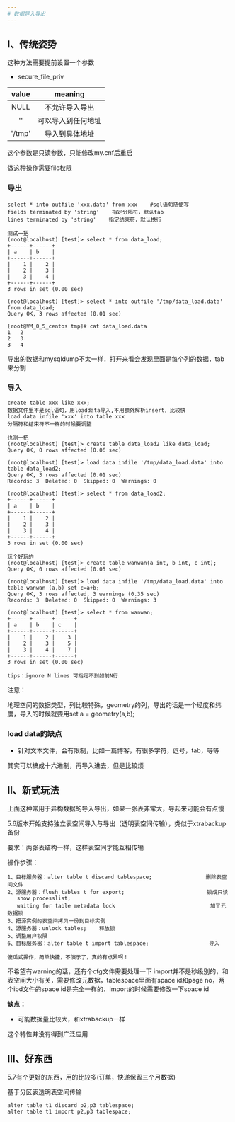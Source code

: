 ```yaml
---
# 数据导入导出
---
```


## Ⅰ、传统姿势
这种方法需要提前设置一个参数

- secure_file_priv

|value|meaning|
|:-:|:-:|
|NULL|不允许导入导出|
|''|可以导入到任何地址|
|'/tmp'|导入到具体地址|

这个参数是只读参数，只能修改my.cnf后重启

做这种操作需要file权限

### 导出
```
select * into outfile 'xxx.data' from xxx    #sql语句随便写
fields terminated by 'string'    指定分隔符，默认tab
lines terminated by 'string'    指定结束符，默认换行

测试一把
(root@localhost) [test]> select * from data_load;
+------+------+
| a    | b    |
+------+------+
|    1 |    2 |
|    2 |    3 |
|    3 |    4 |
+------+------+
3 rows in set (0.00 sec)

(root@localhost) [test]> select * into outfile '/tmp/data_load.data' from data_load;
Query OK, 3 rows affected (0.01 sec)

[root@VM_0_5_centos tmp]# cat data_load.data 
1	2
2	3
3	4
```

导出的数据和mysqldump不太一样，打开来看会发现里面是每个列的数据，tab来分割

### 导入
```
create table xxx like xxx;
数据文件里不是sql语句，用loaddata导入,不用额外解析insert，比较快
load data infile 'xxx' into table xxx
分隔符和结束符不一样的时候要调整

也测一把
(root@localhost) [test]> create table data_load2 like data_load;
Query OK, 0 rows affected (0.06 sec)

(root@localhost) [test]> load data infile '/tmp/data_load.data' into table data_load2;
Query OK, 3 rows affected (0.01 sec)
Records: 3  Deleted: 0  Skipped: 0  Warnings: 0

(root@localhost) [test]> select * from data_load2;
+------+------+
| a    | b    |
+------+------+
|    1 |    2 |
|    2 |    3 |
|    3 |    4 |
+------+------+
3 rows in set (0.00 sec)

玩个好玩的
(root@localhost) [test]> create table wanwan(a int, b int, c int);
Query OK, 0 rows affected (0.05 sec)

(root@localhost) [test]> load data infile '/tmp/data_load.data' into table wanwan (a,b) set c=a+b;
Query OK, 3 rows affected, 3 warnings (0.35 sec)
Records: 3  Deleted: 0  Skipped: 0  Warnings: 3

(root@localhost) [test]> select * from wanwan;
+------+------+------+
| a    | b    | c    |
+------+------+------+
|    1 |    2 |    3 |
|    2 |    3 |    5 |
|    3 |    4 |    7 |
+------+------+------+
3 rows in set (0.00 sec)

tips：ignore N lines 可指定不到如前N行
```

注意：

地理空间的数据类型，列比较特殊，geometry的列，导出的话是一个经度和纬度，导入的时候就要用set a = geometry(a,b);

### load data的缺点

- 针对文本文件，会有限制，比如一篇博客，有很多字符，逗号，tab，等等

其实可以搞成十六进制，再导入进去，但是比较烦

## Ⅱ、新式玩法
上面这种常用于异构数据的导入导出，如果一张表非常大，导起来可能会有点慢

5.6版本开始支持独立表空间导入与导出（透明表空间传输），类似于xtrabackup备份

要求：两张表结构一样，这样表空间才能互相传输

操作步骤：
```
1、目标服务器：alter table t discard tablespace;                 删除表空间文件
2、源服务器：flush tables t for export;                          锁成只读
   show processlist;    
   waiting for table metadata lock                              加了元数据锁
3、把源实例的表空间拷贝一份到目标实例
4、源服务器：unlock tables;    释放锁
5、调整用户权限
6、目标服务器：alter table t import tablespace;                   导入

傻瓜式操作，简单快捷，不演示了，真的有点累啊！
```

不希望有warning的话，还有个cfg文件需要处理一下
import并不是秒级别的，和表空间大小有关，需要修改元数据，tablespace里面有space id和page no，两个ibd文件的space id是完全一样的，import的时候需要修改一下space id

**缺点：**

- 可能数据量比较大，和xtrabackup一样

这个特性并没有得到广泛应用

## Ⅲ、好东西
5.7有个更好的东西，用的比较多(订单，快递保留三个月数据)

基于分区表透明表空间传输
```
alter table t1 discard p2,p3 tablespace;
alter table t1 import p2,p3 tablespace;
```
